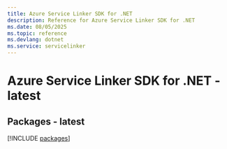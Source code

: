 ```yaml
---
title: Azure Service Linker SDK for .NET
description: Reference for Azure Service Linker SDK for .NET
ms.date: 08/05/2025
ms.topic: reference
ms.devlang: dotnet
ms.service: servicelinker
---
```

# Azure Service Linker SDK for .NET - latest
## Packages - latest
[!INCLUDE [packages](service-linker-index.md)]
